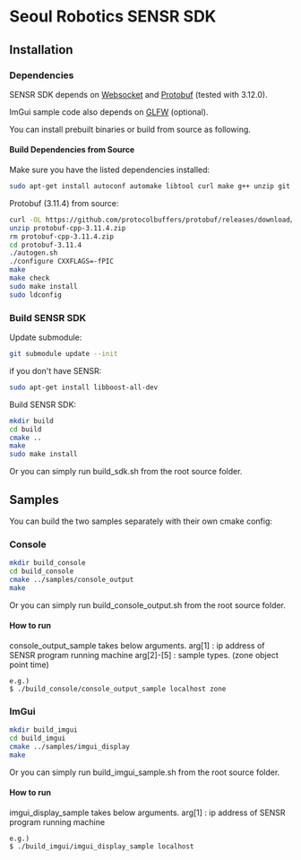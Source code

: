 # Seoul Robotics SENSR SDK

## Installation

### Dependencies

SENSR SDK depends on [Websocket](https://tools.ietf.org/html/rfc6455) and [Protobuf](https://developers.google.com/protocol-buffers/) (tested with 3.12.0).

ImGui sample code also depends on [GLFW](https://www.glfw.org/) (optional).

You can install prebuilt binaries or build from source as following.

#### Build Dependencies from Source

Make sure you have the listed dependencies installed:

```bash
sudo apt-get install autoconf automake libtool curl make g++ unzip git cmake
```

Protobuf (3.11.4) from source:

```bash
curl -OL https://github.com/protocolbuffers/protobuf/releases/download/v3.11.4/protobuf-cpp-3.11.4.zip
unzip protobuf-cpp-3.11.4.zip
rm protobuf-cpp-3.11.4.zip
cd protobuf-3.11.4
./autogen.sh
./configure CXXFLAGS=-fPIC
make
make check
sudo make install
sudo ldconfig
```

### Build SENSR SDK

Update submodule:

```bash
git submodule update --init
```

if you don't have SENSR:
```bash
sudo apt-get install libboost-all-dev
```

Build SENSR SDK:

```bash
mkdir build
cd build
cmake ..
make
sudo make install
```

Or you can simply run build_sdk.sh from the root source folder.

## Samples

You can build the two samples separately with their own cmake config:

### Console

```bash
mkdir build_console
cd build_console
cmake ../samples/console_output
make
```

Or you can simply run build_console_output.sh from the root source folder.
#### How to run
console_output_sample takes below arguments.
arg[1]     : ip address of SENSR program running machine
arg[2]-[5] : sample types. (zone object point time)
```
e.g.)
$ ./build_console/console_output_sample localhost zone
```
### ImGui

```bash
mkdir build_imgui
cd build_imgui
cmake ../samples/imgui_display
make
```

Or you can simply run build_imgui_sample.sh from the root source folder.
#### How to run
imgui_display_sample takes below arguments.
arg[1]     : ip address of SENSR program running machine
```
e.g.)
$ ./build_imgui/imgui_display_sample localhost
```
